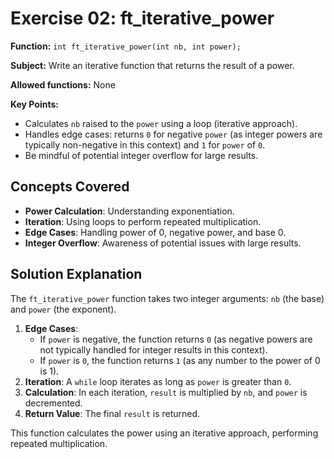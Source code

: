 # Exercise 02: ft_iterative_power

**Function:** `int ft_iterative_power(int nb, int power);`

**Subject:** Write an iterative function that returns the result of a power.

**Allowed functions:** None

**Key Points:**
-   Calculates `nb` raised to the `power` using a loop (iterative approach).
-   Handles edge cases: returns `0` for negative `power` (as integer powers are typically non-negative in this context) and `1` for `power` of `0`.
-   Be mindful of potential integer overflow for large results.

## Concepts Covered

-   **Power Calculation**: Understanding exponentiation.
-   **Iteration**: Using loops to perform repeated multiplication.
-   **Edge Cases**: Handling power of 0, negative power, and base 0.
-   **Integer Overflow**: Awareness of potential issues with large results.

## Solution Explanation

The `ft_iterative_power` function takes two integer arguments: `nb` (the base) and `power` (the exponent).

1.  **Edge Cases**:
    *   If `power` is negative, the function returns `0` (as negative powers are not typically handled for integer results in this context).
    *   If `power` is `0`, the function returns `1` (as any number to the power of 0 is 1).
2.  **Iteration**: A `while` loop iterates as long as `power` is greater than `0`.
3.  **Calculation**: In each iteration, `result` is multiplied by `nb`, and `power` is decremented.
4.  **Return Value**: The final `result` is returned.

This function calculates the power using an iterative approach, performing repeated multiplication.